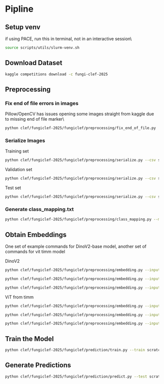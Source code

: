 # Pipline

## Setup venv 
if using PACE, run this in terminal, not in an interactive session\
```bash
source scripts/utils/slurm-venv.sh
```

## Download Dataset
```bash
kaggle competitions download -c fungi-clef-2025
```

## Preprocessing
### Fix end of file errors in images
Pillow/OpenCV has issues opening some images straight from kaggle due to missing end of file marker\
```bash
python clef/fungiclef-2025/fungiclef/preprocessing/fix_end_of_file.py
```

### Serialize Images
Training set
```bash
python clef/fungiclef-2025/fungiclef/preprocessing/serialize.py --csv scratch/fungiclef/dataset/metadata/FungiTastic-FewShot/FungiTastic-FewShot-Train.csv --image-dir scratch/fungiclef/dataset/images/FungiTastic-FewShot/train/fullsize --output scratch/fungiclef/dataset/processed/train_serialized.parquet
```

Validation set
```bash
python clef/fungiclef-2025/fungiclef/preprocessing/serialize.py --csv scratch/fungiclef/dataset/metadata/FungiTastic-FewShot/FungiTastic-FewShot-Val.csv --image-dir scratch/fungiclef/dataset/images/FungiTastic-FewShot/val/fullsize --output scratch/fungiclef/dataset/processed/val_serialized.parquet
```

Test set
```bash
python clef/fungiclef-2025/fungiclef/preprocessing/serialize.py --csv scratch/fungiclef/dataset/metadata/FungiTastic-FewShot/FungiTastic-FewShot-Test.csv --image-dir scratch/fungiclef/dataset/images/FungiTastic-FewShot/test/fullsize --output scratch/fungiclef/dataset/processed/test_serialized.parquet
```

### Generate class_mapping.txt
```bash
python clef/fungiclef-2025/fungiclef/preprocessing/class_mapping.py --metadata scratch/fungiclef/dataset/metadata/FungiTastic-FewShot/FungiTastic-FewShot-Train.csv --output clef/fungiclef-2025/fungiclef/class_mapping.txt
```

## Obtain Embeddings
One set of example commands for DinoV2-base model, another set of commands for vit timm model

DinoV2
```bash
python clef/fungiclef-2025/fungiclef/preprocessing/embedding.py --input scratch/fungiclef/dataset/processed/train_serialized.parquet --output scratch/fungiclef/embeddings/train_embeddings.parquet --model-name facebook/dinov2-base --batch-size 64 --num-workers 6
```

```bash
python clef/fungiclef-2025/fungiclef/preprocessing/embedding.py --input scratch/fungiclef/dataset/processed/val_serialized.parquet --output scratch/fungiclef/embeddings/val_embeddings.parquet --model-name facebook/dinov2-base --batch-size 64 --num-workers 6
```

```bash
python clef/fungiclef-2025/fungiclef/preprocessing/embedding.py --input scratch/fungiclef/dataset/processed/test_serialized.parquet --output scratch/fungiclef/embeddings/test_embeddings.parquet --model-name facebook/dinov2-base --batch-size 64 --num-workers 6
```

ViT from timm
```bash
python clef/fungiclef-2025/fungiclef/preprocessing/embedding.py --input scratch/fungiclef/dataset/processed/train_serialized.parquet --output scratch/fungiclef/embeddings/plantclef/train_embeddings.parquet --model-name facebook/dinov2-base --batch-size 64 --num-workers 6 --model-name vit_base_patch14_reg4_dinov2.lvd142m
```

```bash
python clef/fungiclef-2025/fungiclef/preprocessing/embedding.py --input scratch/fungiclef/dataset/processed/val_serialized.parquet --output scratch/fungiclef/embeddings/plantclef/val_embeddings.parquet --model-name facebook/dinov2-base --batch-size 64 --num-workers 6 --model-name vit_base_patch14_reg4_dinov2.lvd142m
```

```bash
python clef/fungiclef-2025/fungiclef/preprocessing/embedding.py --input scratch/fungiclef/dataset/processed/test_serialized.parquet --output scratch/fungiclef/embeddings/plantclef/test_embeddings.parquet --model-name facebook/dinov2-base --batch-size 64 --num-workers 6 --model-name vit_base_patch14_reg4_dinov2.lvd142m
```

## Train the Model
```bash
python clef/fungiclef-2025/fungiclef/prediction/train.py --train scratch/fungiclef/embeddings/dinov2/train_embeddings.parquet --val scratch/fungiclef/embeddings/dinov2/val_embeddings.parquet --batch-size 64 --max-epochs 20 --output-dir scratch/fungiclef/model/base_model --learning-rate 1e-3
```

## Generate Predictions
```bash
python clef/fungiclef-2025/fungiclef/prediction/predict.py --test scratch/fungiclef/embeddings/dinov2/test_embeddings.parquet --model scratch/fungiclef/model/base_model/base_fungi-classifier-epoch=05-val_loss=5.17.ckpt --output clef/fungiclef-2025/fungiclef/prediction/base_predictions.csv
```
